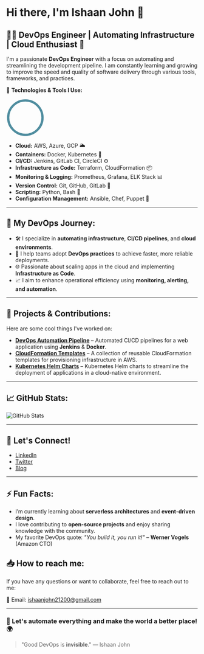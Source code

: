 # Hi there, I'm Ishaan John 👋

## 👨‍💻 DevOps Engineer | Automating Infrastructure | Cloud Enthusiast 🚀

I'm a passionate **DevOps Engineer** with a focus on automating and streamlining the development pipeline. I am constantly learning and growing to improve the speed and quality of software delivery through various tools, frameworks, and practices.

🔧 **Technologies & Tools I Use:**

<svg width="100" height="100" viewBox="0 0 100 100" xmlns="http://www.w3.org/2000/svg">
  <circle cx="50" cy="50" r="45" fill="none" stroke="#4f8d9f" stroke-width="6">
    <animate attributeName="r" from="45" to="50" dur="1s" begin="0s" repeatCount="indefinite"/>
  </circle>
</svg>

- **Cloud:** AWS, Azure, GCP 🌥️
- **Containers:** Docker, Kubernetes 🐳
- **CI/CD:** Jenkins, GitLab CI, CircleCI ⚙️
- **Infrastructure as Code:** Terraform, CloudFormation 📦
- **Monitoring & Logging:** Prometheus, Grafana, ELK Stack 📊
- **Version Control:** Git, GitHub, GitLab 📝
- **Scripting:** Python, Bash 🐍
- **Configuration Management:** Ansible, Chef, Puppet 📜

---

## 💼 My DevOps Journey:

- 🛠️ I specialize in **automating infrastructure**, **CI/CD pipelines**, and **cloud environments**.
- 🔄 I help teams adopt **DevOps practices** to achieve faster, more reliable deployments.
- 🌐 Passionate about scaling apps in the cloud and implementing **Infrastructure as Code**.
- 📈 I aim to enhance operational efficiency using **monitoring, alerting, and automation**.

---

## 🚀 Projects & Contributions:

Here are some cool things I've worked on:

- [**DevOps Automation Pipeline**](https://github.com/yourusername/devops-pipeline) – Automated CI/CD pipelines for a web application using **Jenkins** & **Docker**.
- [**CloudFormation Templates**](https://github.com/yourusername/cloudformation-templates) – A collection of reusable CloudFormation templates for provisioning infrastructure in AWS.
- [**Kubernetes Helm Charts**](https://github.com/yourusername/helm-charts) – Kubernetes Helm charts to streamline the deployment of applications in a cloud-native environment.

---

## 📈 GitHub Stats:

![GitHub Stats](https://github-readme-stats.vercel.app/api?username=yourusername&show_icons=true&hide_title=true&count_private=true&hide=prs&theme=radical)

---

## 🤖 Let's Connect!

- [LinkedIn](https://www.linkedin.com/in/ishaan-john-2325601b6/)
- [Twitter](https://x.com/IshaanJohn1?t=4mNaaHjYo8dzgPsnfCwPOA&s=08)
- [Blog](https://yourblog.com)

---

## ⚡ Fun Facts:

- I’m currently learning about **serverless architectures** and **event-driven design**.
- I love contributing to **open-source projects** and enjoy sharing knowledge with the community.
- My favorite DevOps quote: _"You build it, you run it!"_ – **Werner Vogels** (Amazon CTO)

## 📥 How to reach me:
If you have any questions or want to collaborate, feel free to reach out to me:

📧 Email: [ishaanjohn21200@gmail.com](mailto:ishaanjohn21200@gmail.com)

---

### 🔄 Let's automate everything and make the world a better place! 🌍

> "Good DevOps is **invisible**." — Ishaan John
